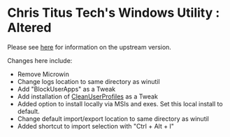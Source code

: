 # Chris Titus Tech's Windows Utility : Altered

Please see [here](https://github.com/ChrisTitusTech/winutil) for information on the upstream version.

Changes here include:
- Remove Microwin
- Change logs location to same directory as winutil
- Add "BlockUserApps" as a Tweak
- Add installation of [CleanUserProfiles](https://github.com/KamaleiZestri/CleanUserProfiles) as a Tweak
- Added option to install locally via MSIs and exes. Set this local install to default.
- Change default import/export location to same directory as winutil
- Added shortcut to import selection with "Ctrl + Alt + I"
